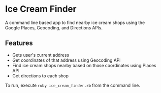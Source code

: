 # Ice Cream Finder

A command line based app to find nearby ice cream shops using the Google Places, Geocoding, and Directions APIs.

## Features

* Gets user's current address
* Get coordinates of that address using Geocoding API
* Find ice cream shops nearby based on those coordinates using Places API
* Get directions to each shop

To run, execute `ruby ice_cream_finder.rb` from the command line.